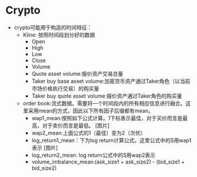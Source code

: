 # Crypto

- crypto可能用于构造的时间特征：
  - Kline: 按照时间段划分好的数据
    - Open
    - High
    - Low
    - Close
    - Volume
    - Quote asset volume:报价资产交易总量
    - Taker buy base asset volume:加密货币资产通过Taker角色（以当前市场价格执行交易）的购买量
    - Taker buy quote asset volume:报价资产通过Taker角色的购买量
  - order book:流式数据。需要将一个时间段内的所有相应信息进行融合。这里采用mean的方式，因此以下所有因子后缀都有mean。
    - wap1_mean:按照如下公式计算。1下标表示最佳，对于买价而言是最高，对于卖价而言是最低。
[图片]
    - wap2_mean:上面公式的1（最佳）变为2（次优）
    - log_return1_mean：下为log return计算公式。这里公式中的S用wap1表示
[图片]
    - log_return2_mean: log return公式中的S用wap2表示
    - volume_imbalance_mean:(ask_size1 + ask_size2) - (bid_size1 + bid_size2)
